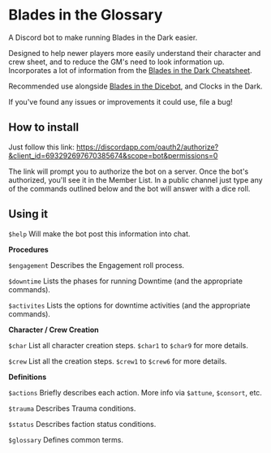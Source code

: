 # Blades in the Glossary
A Discord bot to make running Blades in the Dark easier.

Designed to help newer players more easily understand their character and crew sheet, and to reduce the GM's need to look information up. Incorporates a lot of information from the [Blades in the Dark Cheatsheet](https://thealexandrian.net/wordpress/41025/roleplaying-games/blades-in-the-dark-system-cheat-sheet-v3).

Recommended use alongside [Blades in the Dicebot](https://github.com/jordanclarkedev/bitdicebot), and Clocks in the Dark.

If you've found any issues or improvements it could use, file a bug!

## How to install

Just follow this link:
https://discordapp.com/oauth2/authorize?&client_id=693292697670385674&scope=bot&permissions=0

The link will prompt you to authorize the bot on a server. Once the bot's authorized, you'll see it in the Member List. In a public channel just type any of the commands outlined below and the bot will answer with a dice roll.

## Using it
` $help ` Will make the bot post this information into chat.     

**Procedures**

` $engagement ` Describes the Engagement roll process.

` $downtime ` Lists the phases for running Downtime (and the appropriate commands).

` $activites ` Lists the options for downtime activities (and the appropriate commands).

**Character / Crew Creation**

` $char ` List all character creation steps. ` $char1 ` to ` $char9 ` for more details.

` $crew ` List all the creation steps.  ` $crew1 ` to ` $crew6 ` for more details.

**Definitions**

` $actions ` Briefly describes each action. More info via ` $attune `, ` $consort `, etc.

` $trauma ` Describes Trauma conditions.

` $status ` Describes faction status conditions.

` $glossary ` Defines common terms.